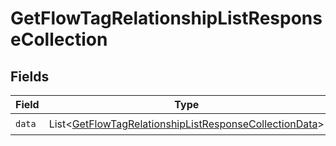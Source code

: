 # GetFlowTagRelationshipListResponseCollection


## Fields

| Field                                                                                                                                  | Type                                                                                                                                   | Required                                                                                                                               | Description                                                                                                                            |
| -------------------------------------------------------------------------------------------------------------------------------------- | -------------------------------------------------------------------------------------------------------------------------------------- | -------------------------------------------------------------------------------------------------------------------------------------- | -------------------------------------------------------------------------------------------------------------------------------------- |
| `data`                                                                                                                                 | List\<[GetFlowTagRelationshipListResponseCollectionData](../../models/components/GetFlowTagRelationshipListResponseCollectionData.md)> | :heavy_check_mark:                                                                                                                     | N/A                                                                                                                                    |